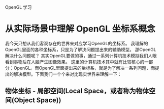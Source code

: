 OpenGL 学习
# 从实际场景中理解 OpenGL 坐标系概念
我今天只想从我们客观存在的世界来对应学习OpenGL的坐标系。
我理解的OpenGL里面的各种坐标系，只是为了解决问题提出来的辅助模型。
那OpenGL解决什么问题呢？
其实OpenGL要做的事，通过一系列计算机技术模拟我们人眼看到事物后在人脑产生图像效果。
这里的计算机技术其中就有比较核心的一部分：OpenGL。而OpenGL里面提出来的坐标系，就是为了解决一系列问题，而提出的解决模型。下面我们一个个来对比现实世界来理解一下：


## 物体坐标 - 局部空间(Local Space，或者称为物体空间(Object Space))

